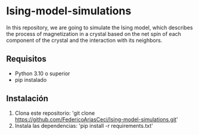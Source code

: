 # Ising-model-simulations
In this repository, we are going to simulate the Ising model, which describes the process of magnetization in a crystal based on the net spin of each component of the crystal and the interaction with its neighbors.

## Requisitos
- Python 3.10 o superior
- pip instalado

## Instalación
1. Clona este repositorio: 'git clone https://github.com/FedericoAriasCeci/Ising-model-simulations.git'
2. Instala las dependencias: 'pip install -r requirements.txt'
